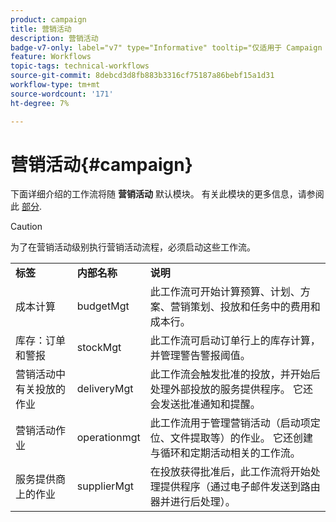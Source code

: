 ```yaml
---
product: campaign
title: 营销活动
description: 营销活动
badge-v7-only: label="v7" type="Informative" tooltip="仅适用于 Campaign Classic v7"
feature: Workflows
topic-tags: technical-workflows
source-git-commit: 8debcd3d8fb883b3316cf75187a86bebf15a1d31
workflow-type: tm+mt
source-wordcount: '171'
ht-degree: 7%

---
```



# 营销活动{#campaign}



下面详细介绍的工作流将随 **营销活动** 默认模块。 有关此模块的更多信息，请参阅此 [部分](../../campaign/using/designing-marketing-campaigns.md).

>[!CAUTION]
>
>为了在营销活动级别执行营销活动流程，必须启动这些工作流。

<table> 
 <tbody> 
  <tr> 
   <td> <strong>标签</strong><br /> </td> 
   <td> <strong>内部名称</strong><br /> </td> 
   <td> <strong>说明</strong><br /> </td> 
  </tr> 
  <tr> 
   <td> <span class="uicontrol">成本计算</span> <br /> </td> 
   <td> <span class="uicontrol">budgetMgt</span> <br /> </td> 
   <td> 此工作流可开始计算预算、计划、方案、营销策划、投放和任务中的费用和成本行。<br /> </td> 
  </tr> 
  <tr> 
   <td> <span class="uicontrol">库存：订单和警报</span> <br /> </td> 
   <td> <span class="uicontrol">stockMgt</span> <br /> </td> 
   <td> 此工作流可启动订单行上的库存计算，并管理警告警报阈值。<br /> </td> 
  </tr> 
  <tr> 
   <td> <span class="uicontrol">营销活动中有关投放的作业</span> <br /> </td> 
   <td> <span class="uicontrol">deliveryMgt</span> <br /> </td> 
   <td> 此工作流会触发批准的投放，并开始后处理外部投放的服务提供程序。 它还会发送批准通知和提醒。<br /> </td> 
  </tr> 
  <tr> 
   <td> <span class="uicontrol">营销活动作业</span> <br /> </td> 
   <td> <span class="uicontrol">operationmgt</span> <br /> </td> 
   <td> 此工作流用于管理营销活动（启动项定位、文件提取等）的作业。 它还创建与循环和定期活动相关的工作流。<br /> </td> 
  </tr> 
  <tr> 
   <td> <span class="uicontrol">服务提供商上的作业</span> <br /> </td> 
   <td> <span class="uicontrol">supplierMgt</span> <br /> </td> 
   <td> 在投放获得批准后，此工作流将开始处理提供程序（通过电子邮件发送到路由器并进行后处理）。 <br /> </td> 
  </tr> 
 </tbody> 
</table>

